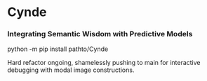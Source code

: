 # Cynde
### Integrating Semantic Wisdom with Predictive Models

python -m pip install pathto/Cynde

Hard refactor ongoing, shamelessly pushing to main for interactive debugging with modal image constructions. 